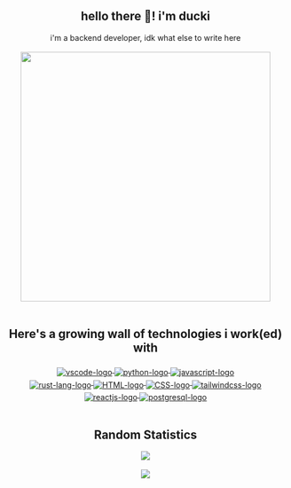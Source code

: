 <div align="center">
    <div>
        <h2 align="center">hello there 👋! i'm ducki</h2>
            i'm a backend developer, idk what else to write here
            <br>
            <br>
            <a href="https://discord.com/users/651454696208465941">
                <img width=450 src="https://lanyard.cnrad.dev/api/651454696208465941?hideDiscrim=true&hideTimestamp=true">
            </a>
    </div>
    <br>
    <h2>Here's a growing wall of technologies i work(ed) with</h2>
    <div>
        <a href="https://code.visualstudio.com/">
            <img align="middle" alt="vscode-logo" src="https://img.shields.io/badge/Visual_Studio_Code-blue?logo=visual+studio+code&style=for-the-badge"/>
        </a>
        <a href="https://www.python.org/">
            <img align="middle" alt="python-logo" src="https://img.shields.io/badge/-Python-yellow?logo=python&style=for-the-badge"/>
        </a>
        <a href="https://developer.mozilla.org/en-US/docs/Web/javascript">
            <img align="middle" alt="javascript-logo" src="https://img.shields.io/badge/JavaScript-black?logo=javascript&style=for-the-badge"/>
        </a>
        <br>
        <a href="https://www.rust-lang.org">
            <img align="middle" alt="rust-lang-logo" src="https://img.shields.io/badge/Rust-A3602F?logo=rust&style=for-the-badge"/>
        </a>
        <a href="https://developer.mozilla.org/en-US/docs/Web/HTML">
            <img align="middle" alt="HTML-logo" src="https://img.shields.io/badge/HTML-white?logo=html5&style=for-the-badge"/>
        </a>
        <a href="https://developer.mozilla.org/en-US/docs/Web/CSS">
            <img align="middle" alt="CSS-logo" src="https://img.shields.io/badge/CSS-1572b6?logo=css3&style=for-the-badge"/>
        </a>
        <a href="https://www.tailwindcss.com">
            <img align="middle" alt="tailwindcss-logo" src="https://img.shields.io/badge/tailwindcss-white?logo=tailwindcss&style=for-the-badge"/>
        </a>
            <br>
        <a href="https://www.reactjs.org">
            <img align="middle" alt="reactjs-logo" src="https://img.shields.io/badge/reactjs-282c34?logo=react&style=for-the-badge"/>
        </a>
        <a href="https://www.postgresql.org/">
            <img align="middle" alt="postgresql-logo" src="https://img.shields.io/badge/PostgresSQL-black?logo=postgresql&style=for-the-badge"/>
        </a>
        <!-- yes i labelled and linked everything because i was bored -->
        </div>
    <br>
    <h2>Random Statistics</h2>
    <a href="https://github.com/du-cki/">
        <img align="middle" src="https://github-readme-stats.vercel.app/api?username=du-cki&theme=gotham">
        <br><br>
        <img align="middle" src="https://github-readme-stats.vercel.app/api/top-langs?username=du-cki&layout=compact&theme=gotham">
    </a>

</div>
